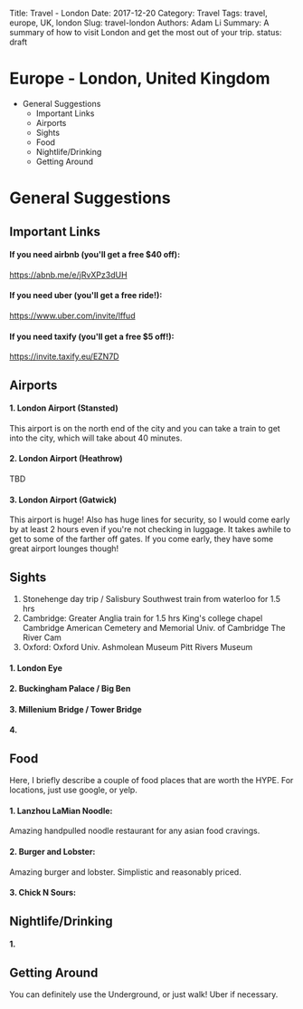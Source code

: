 Title: Travel - London
Date: 2017-12-20
Category: Travel
Tags: travel, europe, UK, london
Slug: travel-london
Authors: Adam Li
Summary: A summary of how to visit London and get the most out of your trip.
status: draft

# Europe - London, United Kingdom
<!-- MarkdownTOC -->

- General Suggestions
    - Important Links
    - Airports
    - Sights
    - Food
    - Nightlife/Drinking
    - Getting Around

<!-- /MarkdownTOC -->

# General Suggestions

## Important Links
#### If you need airbnb (you'll get a free $40 off):
<a href="https://abnb.me/e/jRvXPz3dUH">https://abnb.me/e/jRvXPz3dUH</a>
#### If you need uber (you'll get a free ride!):
<a href="https://www.uber.com/invite/lffud">https://www.uber.com/invite/lffud</a>
#### If you need taxify (you'll get a free $5 off!):
<a href="https://invite.taxify.eu/EZN7D">https://invite.taxify.eu/EZN7D</a>

## Airports
#### 1. London Airport (Stansted)
This airport is on the north end of the city and you can take a train to get into the city, which will take about 40 minutes.

#### 2. London Airport (Heathrow)
TBD

#### 3. London Airport (Gatwick)
This airport is huge! Also has huge lines for security, so I would come early by at least 2 hours even if you're not checking in luggage. It takes awhile to get to some of the farther off gates. If you come early, they have some great airport lounges though!

## Sights
1. Stonehenge day trip / Salisbury 
Southwest train from waterloo for 1.5 hrs
2. Cambridge:
Greater Anglia train for 1.5 hrs
King's college chapel
Cambridge American Cemetery and Memorial
Univ. of Cambridge
The River Cam
3. Oxford:
Oxford Univ.
Ashmolean Museum
Pitt Rivers Museum


#### 1. London Eye

#### 2. Buckingham Palace / Big Ben

#### 3. Millenium Bridge / Tower Bridge

#### 4. 

## Food
Here, I briefly describe a couple of food places that are worth the HYPE. For locations, just use google, or yelp.

#### 1. Lanzhou LaMian Noodle:
Amazing handpulled noodle restaurant for any asian food cravings.

#### 2. Burger and Lobster:
Amazing burger and lobster. Simplistic and reasonably priced.

#### 3. Chick N Sours:


## Nightlife/Drinking
#### 1. 


## Getting Around
You can definitely use the Underground, or just walk! Uber if necessary.
